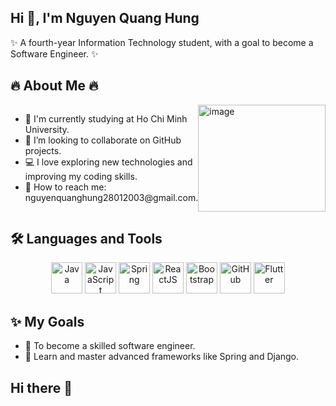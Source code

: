 ## Hi 👋, I'm Nguyen Quang Hung
✨ A fourth-year Information Technology student, with a goal to become a Software Engineer. ✨

## 🔥 About Me 🔥
<div style="display: flex;">
  <div style="flex: 1;">
    <ul>
      <li>🌱 I'm currently studying at Ho Chi Minh University.</li>
      <li>🤝 I’m looking to collaborate on GitHub projects.</li>
      <li>💻 I love exploring new technologies and improving my coding skills.</li>
      <li>📧 How to reach me: nguyenquanghung28012003@gmail.com.</li>
    </ul>
  </div>
 <div style="flex: 1;">
  <img src="https://github.com/user-attachments/assets/1cc58d4f-9dae-414d-b78b-ef0c97ecd881" alt="image" style="width: 100%; height: auto;">
</div>
</div>


## 🛠️ Languages and Tools
<p align="center"> <img src="https://img.icons8.com/color/48/000000/java-coffee-cup-logo--v1.png" alt="Java" title="Java" width="50" /> 
  <img src="https://img.icons8.com/color/48/000000/javascript--v1.png" alt="JavaScript" title="JavaScript" width="50" />
  <img src="https://img.icons8.com/color/48/000000/spring-logo.png" alt="Spring" title="Spring Framework" width="50" /> 
  <img src="https://img.icons8.com/color/48/000000/react-native.png" alt="ReactJS" title="ReactJS" width="50" /> <img src="https://img.icons8.com/color/48/000000/bootstrap.png" alt="Bootstrap" title="Bootstrap" width="50" />
  <img src="https://img.icons8.com/ios-filled/50/000000/github.png" alt="GitHub" title="GitHub" width="50" />
    <img src="https://img.icons8.com/color/48/000000/flutter.png" alt="Flutter" title="Flutter" width="50" />
</p>
  
## ✨ My Goals
- 🌟 To become a skilled software engineer.  
- 🚀 Learn and master advanced frameworks like Spring and Django.  

## Hi there 👋

<!--
**QuangHung2801/QuangHung2801** is a ✨ _special_ ✨ repository because its `README.md` (this file) appears on your GitHub profile.

Here are some ideas to get you started:

- 🔭 I’m currently working on ...
- 🌱 I’m currently learning ...
- 👯 I’m looking to collaborate on ...
- 🤔 I’m looking for help with ...
- 💬 Ask me about ...
- 📫 How to reach me: ...
- 😄 Pronouns: ...
- ⚡ Fun fact: ...
-->
